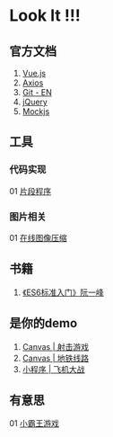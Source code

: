 # Look It !!!

## 官方文档

01. [Vue.js](https://cn.vuejs.org/)
02. [Axios](https://www.kancloud.cn/yunye/axios/234845)
03. [Git - EN](https://git-scm.com/)
04. [jQuery](https://jquery.com/)
05. [Mockjs](http://mockjs.com/)

## 工具

### 代码实现

01 [片段程序](https://www.pianduan.fun/)

### 图片相关

01 [在线图像压缩](https://img.top/)

## 书籍

01. [《ES6标准入门》阮一峰](http://es6.ruanyifeng.com/#README)

## 是你的demo

01. [Canvas | 射击游戏](https://codepen.io/jeffibacache/pen/bzBsp)
02. [Canvas | 地铁线路](https://juejin.im/post/5cdcab95e51d453a4a357e9d)
03. [小程序 | 飞机大战](https://juejin.im/post/5cda3a64f265da039955fe5e)

## 有意思

01 [小霸王游戏](https://yikm.net/)